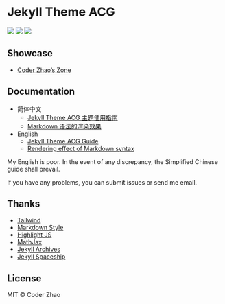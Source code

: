 # Jekyll Theme ACG

[![](https://img.shields.io/gem/v/jekyll-theme-acg?label=jekyll-theme-acg)](https://rubygems.org/gems/jekyll-theme-acg)
[![](https://img.shields.io/gem/dt/jekyll-theme-acg)](https://rubygems.org/gems/jekyll-theme-acg)
[![](https://img.shields.io/github/stars/coderzhaoziwei/jekyll-theme-acg?style=social)](https://github.com/coderzhaoziwei/jekyll-theme-acg)


## Showcase

- [Coder Zhao’s Zone](https://coderzhaoziwei.github.io)


## Documentation

- 简体中文
  - [Jekyll Theme ACG 主题使用指南](https://coderzhaoziwei.github.io/jekyll-theme-acg-minimal/posts/acg-guide-cn)
  - [Markdown 语法的渲染效果](https://coderzhaoziwei.github.io/jekyll-theme-acg-minimal/posts/acg-markdown-cn)
- English
  - [Jekyll Theme ACG Guide](https://coderzhaoziwei.github.io/jekyll-theme-acg-minimal/posts/acg-guide-en)
  - [Rendering effect of Markdown syntax](https://coderzhaoziwei.github.io/jekyll-theme-acg-minimal/posts/acg-markdown-en)

My English is poor. In the event of any discrepancy, the Simplified Chinese guide shall prevail.

If you have any problems, you can submit issues or send me email.


## Thanks

- [Tailwind](https://tailwindcss.com)
- [Markdown Style](https://github.com/primer/css/tree/main/src/markdown)
- [Highlight JS](https://highlightjs.org)
- [MathJax](https://www.mathjax.org)
- [Jekyll Archives](https://github.com/jekyll/jekyll-archives)
- [Jekyll Spaceship](https://github.com/jeffreytse/jekyll-spaceship)


## License

MIT © Coder Zhao
